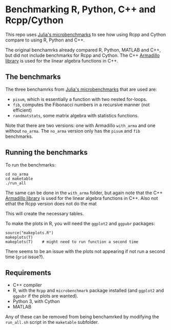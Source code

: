 # Benchmarking R, Python, C++ and Rcpp/Cython

This repo uses [Julia's microbenchmarks](https://julialang.org/benchmarks/) to see how using Rcpp and Cython
compare to using R, Python and C++. 

The original benchamrks already compared R, Python, MATLAB and C++, but did not include benchmarks for Rcpp and Cython.
The C++ [Armadillo library](http://arma.sourceforge.net/docs.html) is used for the linear algebra functions in C++.


## The benchmarks

The three benchamrks from [Julia's microbenchmarks](https://julialang.org/benchmarks/) that are used are:

  - `pisum`, which is essentially a function with two nested for-loops.
  - `fib`, computes the Fibonacci numbers in a recursive manner (not efficient)
  - `randmatstats`, some matrix algebra with statistics functions.

Note that there are two versions: one with Armadillo `with_arma` and one without `no_arma`.
The `no_arma` version only has the `pisum` and `fib` benchmarks.


## Running the benchmarks

To run the benchmarks:
```
cd no_arma
cd maketable
./run_all
```

The same can be done in the `with_arma` folder, but again note that the C++ 
[Armadillo library](http://arma.sourceforge.net/docs.html) is used for the linear algebra functions in C++.
Also not ethat the Rcpp version does not do the mat

This will create the necessary tables.

To make the plots in R, you will need the `ggplot2` and `ggpubr` packages:
```
source("makeplots.R")
makeplots(T)
makeplots(T)    # might need to run function a second time
```

There seems to be an issue with the plots not appearing if not run a second time (`grid` issue?).


## Requirements

  - C++ compiler
  - R, with the `Rcpp` and `microbenchmark` package installed (and `ggplot2` and `ggpubr` if the plots are wanted).
  - Python 3, with Cython
  - MATLAB

Any of these can be removed from being benchamrked by modifying the `run_all.sh` script in the `maketable` subfolder.
